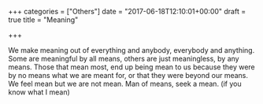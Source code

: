 +++
categories = ["Others"]
date = "2017-06-18T12:10:01+00:00"
draft = true
title = "Meaning"

+++


We make meaning out of everything and anybody, everybody and anything. Some are meaningful by all means, others are just meaningless, by any means. Those that mean most, end up being mean to us because they were by no means what we are meant for, or that they were beyond our means. We feel mean but we are not mean. Man of means, seek a mean. (if you know what I mean)